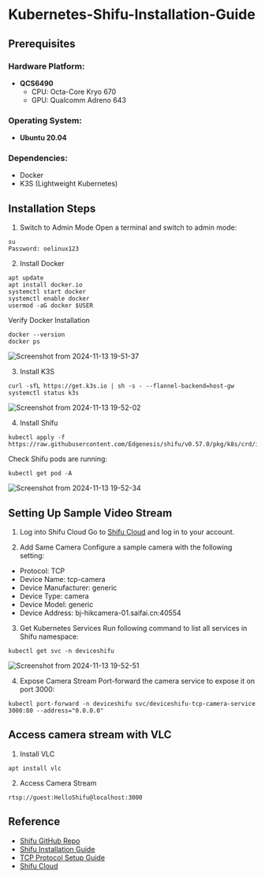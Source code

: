 # Kubernetes-Shifu-Installation-Guide

## Prerequisites

### Hardware Platform:
- **QCS6490**
  - CPU: Octa-Core Kryo 670 
  - GPU: Qualcomm Adreno 643

### Operating System:
- **Ubuntu 20.04**

### Dependencies:
- Docker
- K3S (Lightweight Kubernetes)

## Installation Steps
1. Switch to Admin Mode
Open a terminal and switch to admin mode:
```
su
Password: oelinux123
```

2. Install Docker
```
apt update
apt install docker.io
systemctl start docker
systemctl enable docker
usermod -aG docker $USER
```
Verify Docker Installation
```
docker --version
docker ps
```
![Screenshot from 2024-11-13 19-51-37](https://github.com/user-attachments/assets/c7c25e59-0970-4070-a471-7a67f1b509c9)

3. Install K3S
```
curl -sfL https://get.k3s.io | sh -s - --flannel-backend=host-gw
systemctl status k3s
```
![Screenshot from 2024-11-13 19-52-02](https://github.com/user-attachments/assets/477377c5-a81b-4a3c-beec-a31665368a93)

4. Install Shifu
```
kubectl apply -f https://raw.githubusercontent.com/Edgenesis/shifu/v0.57.0/pkg/k8s/crd/install/shifu_install.yml
```
Check Shifu pods are running:
```
kubectl get pod -A
```
![Screenshot from 2024-11-13 19-52-34](https://github.com/user-attachments/assets/67d6078b-6816-403d-ae2c-ac456ba4298e)

## Setting Up Sample Video Stream
1. Log into Shifu Cloud
Go to [Shifu Cloud](https://cloud.shifu.dev/#/user/login) and log in to your account.

2. Add Same Camera
Configure a sample camera with the following setting:
* Protocol: TCP
* Device Name: tcp-camera
* Device Manufacturer: generic
* Device Type: camera
* Device Model: generic
* Device Address: bj-hikcamera-01.saifai.cn:40554

3. Get Kubernetes Services
Run following command to list all services in Shifu namespace:
```
kubectl get svc -n deviceshifu
```
![Screenshot from 2024-11-13 19-52-51](https://github.com/user-attachments/assets/847c479d-8202-4ac2-bdaf-3cb7a295e6f2)

4. Expose Camera Stream
Port-forward the camera service to expose it on port 3000:
```
kubectl port-forward -n deviceshifu svc/deviceshifu-tcp-camera-service 3000:80 --address="0.0.0.0"
```

## Access camera stream with VLC
1. Install VLC
```
apt install vlc
```
2. Access Camera Stream
```
rtsp://guest:HelloShifu@localhost:3000
```

## Reference
* [Shifu GitHub Repo](https://github.com/Edgenesis/shifu)
* [Shifu Installation Guide](https://shifu.dev/docs/guides/install/install-shifu-prod)
* [TCP Protocol Setup Guide](https://docs.cloud.shifu.dev/docs/how-to/device/protocols/tcp-protocol/)
* [Shifu Cloud](https://cloud.shifu.dev/#/user/login)
